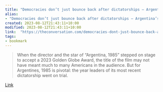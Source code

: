 ```yaml
---
title: "Democracies don’t just bounce back after dictatorships – Argentina’s Oscar contender shows what justice afterward looks like"
alias:
- "Democracies don’t just bounce back after dictatorships – Argentina’s Oscar contender shows what justice afterward looks like"
created: 2023-08-12T21:43:11+10:00
modified: 2023-08-12T21:43:11+10:00
link:  "https://theconversation.com/democracies-dont-just-bounce-back-after-dictatorships-argentinas-oscar-contender-shows-what-justice-afterward-looks-like-196771"
tags:
- bookmark
---
```


> When the director and the star of “Argentina, 1985” stepped on stage to accept a 2023 Golden Globe Award, the title of the film may not have meant much to many Americans in the audience. But for Argentines, 1985 is pivotal: the year leaders of its most recent dictatorship went on trial.

[Link](https://theconversation.com/democracies-dont-just-bounce-back-after-dictatorships-argentinas-oscar-contender-shows-what-justice-afterward-looks-like-196771)